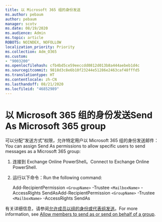 ```yaml
---
title: 以 Microsoft 365 组的身份发送
ms.author: pebaum
author: pebaum
manager: scotv
ms.date: 08/19/2020
ms.audience: Admin
ms.topic: article
ROBOTS: NOINDEX, NOFOLLOW
localization_priority: Priority
ms.collection: Adm_O365
ms.custom:
- "9003200"
ms.openlocfilehash: cfb4bd5ce59eeccdd0812d013b8a444aebeb1d4c
ms.sourcegitcommit: 9818d3c8e6b10f23244e51286e2463caf48fffd5
ms.translationtype: HT
ms.contentlocale: zh-CN
ms.lasthandoff: 08/21/2020
ms.locfileid: "46852989"
---
```

# <a name="send-as-microsoft-365-group"></a><span data-ttu-id="5843f-102">以 Microsoft 365 组的身份发送</span><span class="sxs-lookup"><span data-stu-id="5843f-102">Send As Microsoft 365 group</span></span>

<span data-ttu-id="5843f-103">可以分配“发送方式”权限，允许特定用户以 Microsoft 365 组的身份发送邮件：</span><span class="sxs-lookup"><span data-stu-id="5843f-103">You can assign Send As permissions to allow specific users to send messages as a Microsoft 365 group:</span></span>  

1. <span data-ttu-id="5843f-104">连接到 Exchange Online PowerShell。</span><span class="sxs-lookup"><span data-stu-id="5843f-104">Connect to Exchange Online PowerShell.</span></span>  

2. <span data-ttu-id="5843f-105">运行以下命令：</span><span class="sxs-lookup"><span data-stu-id="5843f-105">Run the following command:</span></span>  

    <span data-ttu-id="5843f-106">Add-RecipientPermission `<GroupName>` -Trustee `<MailboxName>` -AccessRights SendAs</span><span class="sxs-lookup"><span data-stu-id="5843f-106">Add-RecipientPermission `<GroupName>` -Trustee `<MailboxName>` -AccessRights SendAs</span></span>

<span data-ttu-id="5843f-107">有关详细信息，请参阅[允许成员以组的身份或代表组发送](https://docs.microsoft.com/microsoft-365/admin/create-groups/allow-members-to-send-as-or-send-on-behalf-of-group?view=o365-worldwide)。</span><span class="sxs-lookup"><span data-stu-id="5843f-107">For more information, see [Allow members to send as or send on behalf of a group](https://docs.microsoft.com/microsoft-365/admin/create-groups/allow-members-to-send-as-or-send-on-behalf-of-group?view=o365-worldwide).</span></span>
